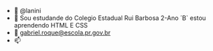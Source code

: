- 👋  @lanini
- 👀 Sou estudande do Colegio Estadual Rui Barbosa 2-Ano ´B` estou aprendendo HTML E CSS
- 💞️ gabriel.roque@escola.pr.gov.br
- 📫 
<!---
lanini/lanini is a ✨ special ✨ repository because its `README.md` (this file) appears on your GitHub profile.
You can click the Preview link to take a look at your changes.
--->
